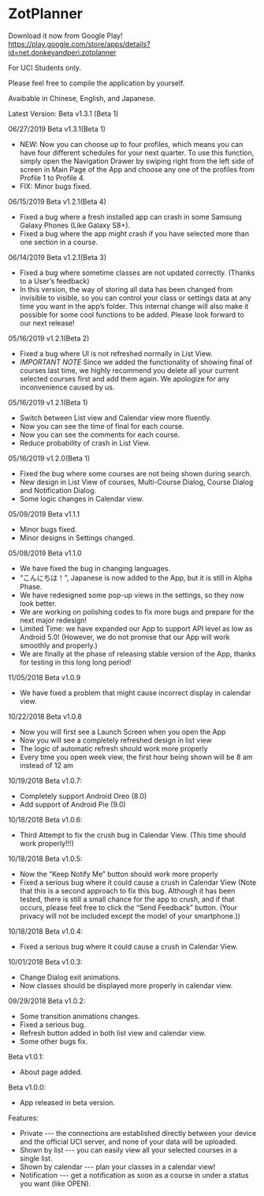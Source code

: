 # ZotPlanner

Download it now from Google Play!
https://play.google.com/store/apps/details?id=net.donkeyandperi.zotplanner

For UCI Students only.

Please feel free to compile the application by yourself.

Avaibable in Chinese, English, and Japanese.

Latest Version: Beta v1.3.1 (Beta 1)

06/27/2019	Beta v1.3.1(Beta 1)
-	NEW: Now you can choose up to four profiles, which means you can have four different schedules for your next quarter. To use this function, simply open the Navigation Drawer by swiping right from the left side of screen in Main Page of the App and choose any one of the profiles from Profile 1 to Profile 4.
-	FIX: Minor bugs fixed.

06/15/2019	Beta v1.2.1(Beta 4)
-	Fixed a bug where a fresh installed app can crash in some Samsung Galaxy Phones (Like Galaxy S8+).
-	Fixed a bug where the app might crash if you have selected more than one section in a course.

06/14/2019	Beta v1.2.1(Beta 3)
-	Fixed a bug where sometime classes are not updated correctly. (Thanks to a User’s feedback)
-	In this version, the way of storing all data has been changed from invisible to visible, so you can control your class or settings data at any time you want in the app’s folder. This internal change will also make it possible for some cool functions to be added. Please look forward to our next release!

05/16/2019	v1.2.1(Beta 2)
-	Fixed a bug where UI is not refreshed normally in List View.
-	*IMPORTANT NOTE* Since we added the functionality of showing final of courses last time, we highly recommend you delete all your current selected courses first and add them again. We apologize for any inconvenience caused by us.

05/16/2019  v1.2.1(Beta 1) 
-	Switch between List view and Calendar view more fluently. 
-	Now you can see the time of final for each course. 
-	Now you can see the comments for each course. 
-	Reduce probability of crash in List View. 

05/16/2019	v1.2.0(Beta 1)
-	Fixed the bug where some courses are not being shown during search.
-	New design in List View of courses, Multi-Course Dialog, Course Dialog and Notification Dialog.
-	Some logic changes in Calendar view.

05/09/2019	Beta v1.1.1
-	Minor bugs fixed.
-	Minor designs in Settings changed.

05/08/2019	Beta v1.1.0
-	We have fixed the bug in changing languages.
-	“こんにちは！”, Japanese is now added to the App, but it is still in Alpha Phase.
-	We have redesigned some pop-up views in the settings, so they now look better.
-	We are working on polishing codes to fix more bugs and prepare for the next major redesign!
-	Limited Time: we have expanded our App to support API level as low as Android 5.0! (However, we do not promise that our App will work smoothly and properly.)
-	We are finally at the phase of releasing stable version of the App, thanks for testing in this long long period!

11/05/2018	Beta v1.0.9
-	We have fixed a problem that might cause incorrect display in calendar view.

10/22/2018	Beta v1.0.8
-	Now you will first see a Launch Screen when you open the App
-	Now you will see a completely refreshed design in list view
-	The logic of automatic refresh should work more properly
-	Every time you open week view, the first hour being shown will be 8 am instead of 12 am

10/19/2018	Beta v1.0.7:
-	Completely support Android Oreo (8.0)
-	Add support of Android Pie (9.0)

 10/18/2018	Beta v1.0.6:
-   Third Attempt to fix the crush bug in Calendar View. (This time should work properly!!!)

 10/18/2018	Beta v1.0.5:
-	Now the “Keep Notify Me” button should work more properly
-	Fixed a serious bug where it could cause a crush in Calendar View (Note that this is a second approach to fix this bug. Although it has been tested, there is still a small chance for the app to crush, and if that occurs, please feel free to click the “Send Feedback” button. (Your privacy will not be included except the model of your smartphone.))

10/18/2018	Beta v1.0.4:
-	Fixed a serious bug where it could cause a crush in Calendar View.

10/01/2018	Beta v1.0.3:
-	Change Dialog exit animations.
-	Now classes should be displayed more properly in calendar view. 

 09/29/2018	Beta v1.0.2:
-	Some transition animations changes.
-	Fixed a serious bug.
-	Refresh button added in both list view and calendar view.
-	Some other bugs fix.

Beta v1.0.1:
-	About page added.

Beta v1.0.0:
-	App released in beta version.

Features:
+ Private --- the connections are established directly between your device and the official UCI server, and none of your data will be uploaded.
+ Shown by list --- you can easily view all your selected courses in a single list.
+ Shown by calendar --- plan your classes in a calendar view!
+ Notification --- get a notification as soon as a course in under a status you want (like OPEN).
